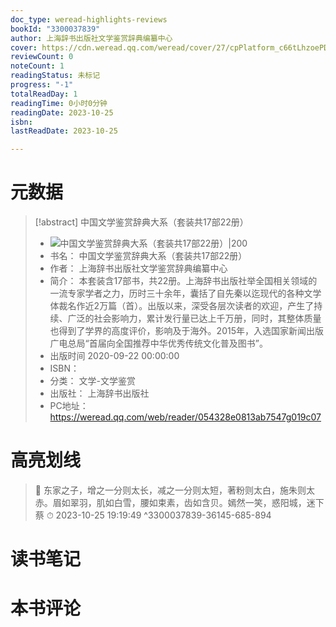 ```yaml
---
doc_type: weread-highlights-reviews
bookId: "3300037839"
author: 上海辞书出版社文学鉴赏辞典编纂中心
cover: https://cdn.weread.qq.com/weread/cover/27/cpPlatform_c66tLhzoePD3eYCAAXy6rH/t7_cpPlatform_c66tLhzoePD3eYCAAXy6rH.jpg
reviewCount: 0
noteCount: 1
readingStatus: 未标记
progress: "-1"
totalReadDay: 1
readingTime: 0小时0分钟
readingDate: 2023-10-25
isbn: 
lastReadDate: 2023-10-25

---
```

# 元数据
> [!abstract] 中国文学鉴赏辞典大系（套装共17部22册）
> - ![ 中国文学鉴赏辞典大系（套装共17部22册）|200](https://cdn.weread.qq.com/weread/cover/27/cpPlatform_c66tLhzoePD3eYCAAXy6rH/t7_cpPlatform_c66tLhzoePD3eYCAAXy6rH.jpg)
> - 书名： 中国文学鉴赏辞典大系（套装共17部22册）
> - 作者： 上海辞书出版社文学鉴赏辞典编纂中心
> - 简介： 本套装含17部书，共22册。上海辞书出版社举全国相关领域的一流专家学者之力，历时三十余年，囊括了自先秦以迄现代的各种文学体裁名作近2万篇（首）。出版以来，深受各层次读者的欢迎，产生了持续、广泛的社会影响力，累计发行量已达上千万册，同时，其整体质量也得到了学界的高度评价，影响及于海外。2015年，入选国家新闻出版广电总局“首届向全国推荐中华优秀传统文化普及图书”。
> - 出版时间 2020-09-22 00:00:00
> - ISBN： 
> - 分类： 文学-文学鉴赏
> - 出版社： 上海辞书出版社
> - PC地址：https://weread.qq.com/web/reader/054328e0813ab7547g019c07

# 高亮划线



> 📌 东家之子，增之一分则太长，减之一分则太短，著粉则太白，施朱则太赤。眉如翠羽，肌如白雪，腰如束素，齿如含贝。嫣然一笑，惑阳城，迷下蔡 
> ⏱ 2023-10-25 19:19:49 ^3300037839-36145-685-894

# 读书笔记

# 本书评论
